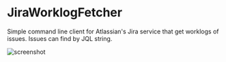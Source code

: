 # JiraWorklogFetcher

Simple command line client for Atlassian's Jira service that get worklogs of issues. Issues can find by JQL string. 

![screenshot](../refs/heads/master/Screenshot.png)

